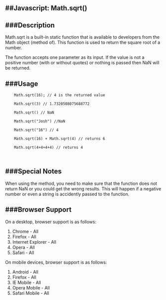 ##Javascript: Math.sqrt()
---
###Description
---

Math.sqrt is a built-in static function that is available to developers from the Math object (method of). This function is used to return the square root of a number.

The function accepts one parameter as its input. If the value is not a positive number (with or without quotes) or nothing is passed then NaN will be returned.


###Usage
---

```
	Math.sqrt(16); // 4 is the returned value
	
	Math.sqrt(3) // 1.7320508075688772
	
	Math.sqrt() // NaN
	
	Math.sqrt("Josh") //NaN
	
	Math.sqrt("16") // 4
	
	Math.sqrt(16) + Math.sqrt(4) // returns 6
	
	Math.sqrt(4+4+4+4) // returns 4
	
	
```



###Special Notes
---

When using the method, you need to make sure that the function does not return NaN or you could get the wrong results. This will happen if a negative number or even a string
is accidently passed to the function.




###Browser Support
---

On a desktop, browser support is as follows:

1. Chrome - All
2. Firefox - All
3. Internet Explorer - All
4. Opera - All
5. Safari - All

On mobile devices, browser support is as follows:

1. Android - All
2. Firefox - All
3. IE Mobile - All
4. Opera Mobile - All
5. Safari Mobile - All

